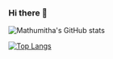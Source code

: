 ### Hi there 👋

<!--
**MATHUMITHAV/MATHUMITHAV** is a ✨ _special_ ✨ repository because its `README.md` (this file) appears on your GitHub profile.

Here are some ideas to get you started:

- 🔭 I’m currently working on ...
- 🌱 I’m currently learning ...
- 👯 I’m looking to collaborate on ...
- 🤔 I’m looking for help with ...
- 💬 Ask me about ...
- 📫 How to reach me: ...
- 😄 Pronouns: ...
- ⚡ Fun fact: ...
-->
![Mathumitha's GitHub stats](https://github-readme-stats.vercel.app/api?username=mathumithav&show_icons=true&theme=radical)
<br>

[![Top Langs](https://github-readme-stats.vercel.app/api/top-langs/?username=mathumithav&layout=compact&theme=radical)](https://github.com/mathumithav/github-readme-stats)




